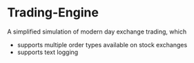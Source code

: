 # Trading-Engine

A simplified simulation of modern day exchange trading, which 

- supports multiple order types available on stock exchanges
- supports text logging